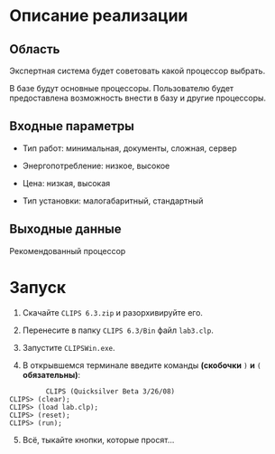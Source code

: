 # Описание реализации

## Область

Экспертная система будет советовать какой процессор выбрать.

В базе будут основные процессоры. Пользователю будет предоставлена возможность внести в базу и другие процессоры.

## Входные параметры

- Тип работ: минимальная, документы, сложная, сервер

- Энергопотребление: низкое, высокое

- Цена: низкая, высокая

- Тип установки: малогабаритный, стандартный

## Выходные данные

Рекомендованный процессор

# Запуск

1. Скачайте `CLIPS 6.3.zip` и разорхивируйте его.

2. Перенесите в папку `CLIPS 6.3/Bin` файл `lab3.clp`.

3. Запустите `CLIPSWin.exe`.

4. В открывшемся терминале введите команды **(скобочки** `)` **и** `(` **обязательны)**:

``` clp
         CLIPS (Quicksilver Beta 3/26/08)
CLIPS> (clear);
CLIPS> (load lab.clp);
CLIPS> (reset);
CLIPS> (run);
```

5. Всё, тыкайте кнопки, которые просят...
